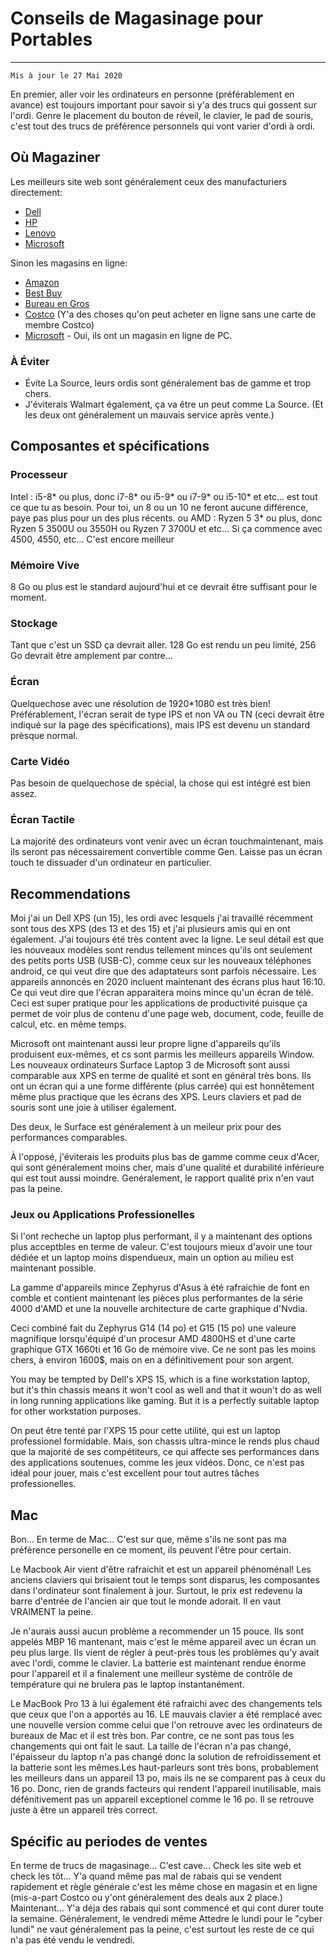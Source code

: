 # Conseils de Magasinage pour Portables
---

`Mis à jour le 27 Mai 2020`

En premier, aller voir les ordinateurs en personne (préférablement en avance) est toujours important pour savoir si y'a des trucs qui gossent sur l'ordi. Genre le placement du bouton de réveil, le clavier, le pad de souris, c'est tout des trucs de préférence personnels qui vont varier d'ordi à ordi.

## Où Magaziner

Les meilleurs site web sont généralement ceux des manufacturiers directement:
- [Dell](Dell.ca)
- [HP](Hp.ca)
- [Lenovo](canada.lenovo.com/fr)
- [Microsoft](https://www.microsoft.com/en-ca/store/collections/laptops)

Sinon les magasins en ligne:
- [Amazon](Amazon.ca)
- [Best Buy](Bestbuy.ca)
- [Bureau en Gros](bureauengros.com)
- [Costco](costco.ca) (Y'a des choses qu'on peut acheter en ligne sans une carte de membre Costco)
- [Microsoft](microsoft.com/en-ca/store/collections/laptops/pc) - Oui, ils ont un magasin en ligne de PC.

### À Éviter
- Évite La Source, leurs ordis sont généralement bas de gamme et trop chers.
- J'éviterais Walmart également, ça va être un peut comme La Source. (Et les deux ont généralement un mauvais service après vente.)

## Composantes et spécifications 

### Processeur

Intel : i5-8* ou plus, donc i7-8* ou i5-9* ou i7-9* ou i5-10* et etc... est tout ce que tu as besoin. Pour toi, un 8 ou un 10 ne feront aucune différence, paye pas plus pour un des plus récents.
ou
AMD : Ryzen 5 3* ou plus, donc Ryzen 5 3500U ou 3550H ou Ryzen 7 3700U et etc... Si ça commence avec 4500, 4550, etc... C'est encore meilleur
### Mémoire Vive
8 Go ou plus est le standard aujourd'hui et ce devrait être suffisant pour le moment.
### Stockage
Tant que c'est un SSD ça devrait aller. 128 Go est rendu un peu limité, 256 Go devrait être amplement par contre...
### Écran
Quelquechose avec une résolution de 1920*1080 est très bien! Préférablement, l'écran serait de type IPS et non VA ou TN (ceci devrait être indiqué sur la page des spécifications), mais IPS est devenu un standard prèsque normal.
### Carte Vidéo
Pas besoin de quelquechose de spécial, la chose qui est intégré est bien assez.
### Écran Tactile
La majorité des ordinateurs vont venir avec un écran touchmaintenant, mais ils seront pas nécessairement convertible comme Gen. Laisse pas un écran touch te dissuader d'un ordinateur en particulier.

## Recommendations

Moi j'ai un Dell XPS (un 15), les ordi avec lesquels j'ai travaillé récemment sont tous des XPS (des 13 et des 15) et j'ai plusieurs amis qui en ont également. J'ai toujours été très content avec la ligne. Le seul détail est que les nouveaux modèles sont rendus tellement minces qu'ils ont seulement des petits ports USB (USB-C), comme ceux sur les nouveaux téléphones android, ce qui veut dire que des adaptateurs sont parfois nécessaire. Les appareils annoncés en 2020 incluent maintenant des écrans plus haut 16:10. Ce qui veut dire que l'écran apparaitera moins mince qu'un écran de télé. Ceci est super pratique pour les applications de productivité puisque ça permet de voir plus de contenu d'une page web, document, code, feuille de calcul, etc. en même temps.

Microsoft ont maintenant aussi leur propre ligne d'appareils qu'ils produisent eux-mêmes, et cs sont parmis les meilleurs appareils Window. Les nouveaux ordinateurs Surface Laptop 3 de Microsoft sont aussi comparable aux XPS en terme de qualité et sont en général très bons. Ils ont un écran qui a une forme différente (plus carrée) qui est honnêtement même plus practique que les écrans des XPS. Leurs claviers et pad de souris sont une joie à utiliser également.

Des deux, le Surface est généralement à un meileur prix pour des performances comparables.

À l'opposé, j'éviterais les produits plus bas de gamme comme ceux d'Acer, qui sont généralement moins cher, mais d'une qualité et durabilité inférieure qui est tout aussi moindre. Genéralement, le rapport qualité prix n'en vaut pas la peine.

### Jeux ou Applications Professionelles

Si l'ont recheche un laptop plus performant, il y a maintenant des options plus acceptbles en terme de valeur. C'est toujours mieux d'avoir une tour dédiée et un laptop moins dispendueux, main un option au milieu est maintenant possible.

La gamme d'appareils mince Zephyrus d'Asus à été rafraichie de font en comble et contient maintenant les pièces plus performantes de la série 4000 d'AMD et une la nouvelle architecture de carte graphique d'Nvdia.

Ceci combiné fait du Zephyrus G14 (14 po) et G15 (15 po) une valeure magnifique lorsqu'équipé d'un procesur AMD 4800HS et d'une carte graphique GTX 1660ti et 16 Go de mémoire vive. Ce ne sont pas les moins chers, à environ 1600$, mais on en a définitivement pour son argent.

You may be tempted by Dell's XPS 15, which is a fine workstation laptop, but it's thin chassis means it won't cool as well and that it woun't do as well in long running applications like gaming. But it is a perfectly suitable laptop for other workstation purposes.

On peut être tenté par l'XPS 15 pour cette utilité, qui est un laptop professionel formidable. Mais, son chassis ultra-mince le rends plus chaud que la majorité de ses compétiteurs, ce qui affecte ses performances dans des applications soutenues, comme les jeux vidéos. Donc, ce n'est pas idéal pour jouer, mais c'est excellent pour tout autres tâches professionelles.

## Mac

Bon... En terme de Mac... C'est sur que, même s'ils ne sont pas ma préfèrence personelle en ce moment, ils peuvent l'être pour certain.

Le Macbook Air vient d'être rafraichit et est un appareil phénoménal! Les anciens claviers qui brisaient tout le temps sont disparus, les composantes dans l'ordinateur sont finalement à jour.
Surtout, le prix est redevenu la barre d'entrée de l'ancien air que tout le monde adorait.
Il en vaut VRAIMENT la peine.

Je n'aurais aussi aucun problème a recommender un 15 pouce. Ils sont appelés MBP 16 mantenant, mais c'est le même appareil avec un écran un peu plus large. Ils vient de régler à peut-près tous les problèmes qu'y avait avec l'ordi, comme le clavier. La batterie est maintenant rendue énorme pour l'appareil et il a finalement une meilleur système de contrôle de température qui ne brulera pas le laptop instantanément.

Le MacBook Pro 13 à lui également été rafraichi avec des changements tels que ceux que l'on a apportés au 16. LE mauvais clavier a été remplacé avec une nouvelle version comme celui que l'on retrouve avec les ordinateurs de bureaux de Mac et il est très bon. Par contre, ce ne sont pas tous les changements qui ont fait le saut. La taille de l'écran n'a pas changé, l'épaisseur du laptop n'a pas changé donc la solution de refroidissement et la batterie sont les mêmes.Les haut-parleurs sont très bons, probablement les meilleurs dans un appareil 13 po, mais ils ne se comparent pas à ceux du 16 po. Donc, rien de grands facteurs qui rendent l'appareil inutilisable, mais défénitivement pas un appareil exceptionel comme le 16 po. Il se retrouve juste à être un appareil très correct.

## Spécific au periodes de ventes

En terme de trucs de magasinage... C'est cave... Check les site web et check les tôt... Y'a quand même pas mal de rabais qui se vendent rapidement et règle générale c'est les même chose en magasin et en ligne (mis-a-part Costco ou y'ont généralement des deals aux 2 place.)
Maintenant... Y'a déja des rabais qui sont commencé et qui cont durer toute la semaine. Généralement, le vendredi même 
Attedre le lundi pour le "cyber lundi" ne vaut généralement pas la peine, c'est surtout les reste de ce qui n'a pas été vendu le vendredi.
